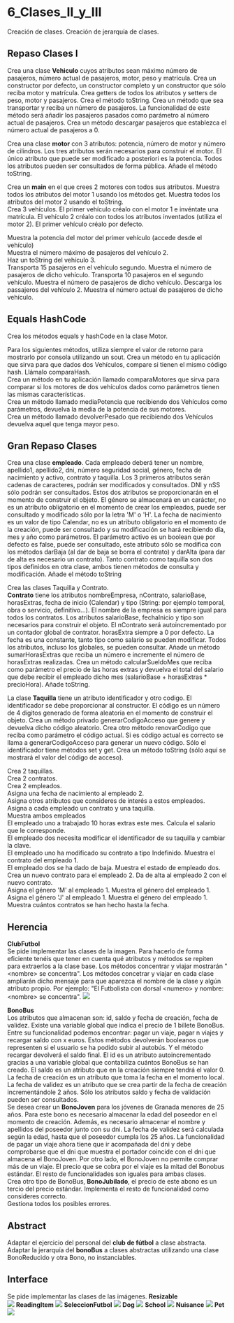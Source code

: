 # 6_Clases_II_y_III
Creación de clases. Creación de jerarquía de clases.

## Repaso Clases I
Crea una clase **Vehiculo** cuyos atributos sean máximo número de pasajeros, número actual de pasajeros, motor, peso y matrícula. Crea un constructor por defecto, un constructor completo y un constructor que sólo reciba motor y matrícula. Crea getters de todos los atributos y setters de peso, motor y pasajeros. Crea el método toString. Crea un método que sea transportar y reciba un número de pasajeros. La funcionalidad de este método será añadir los pasajeros pasados como parámetro al número actual de pasajeros. Crea un método descargar pasajeros que establezca el número actual de pasajeros a 0.  
  
Crea una clase **motor** con 3 atributos: potencia, número de motor y número de cilindros. Los tres atributos serán necesarios para construir el motor. El único atributo que puede ser modificado a posteriori es la potencia. Todos los atributos pueden ser consultados de forma pública. Añade el método toString.  
  
Crea un **main** en el que crees 2 motores con todos sus atributos. Muestra todos los atributos del motor 1 usando los métodos get. Muestra todos los atributos del motor 2 usando el toString.  
Crea 3 vehículos. El primer vehículo créalo con el motor 1 e invéntate una matrícula. El vehículo 2 créalo con todos los atributos inventados (utiliza el motor 2). El primer vehículo créalo por defecto.  
  
Muestra la potencia del motor del primer vehículo (accede desde el vehículo)  
Muestra el número máximo de pasajeros del vehículo 2.  
Haz un toString del vehículo 3.  
Transporta 15 pasajeros en el vehículo segundo. Muestra el número de pasajeros de dicho vehículo. Transporta 10 pasajeros en el segundo vehículo. Muestra el número de pasajeros de dicho vehículo. Descarga los passajeros del vehículo 2. Muestra el número actual de pasajeros de dicho vehículo.

## Equals HashCode

Crea los métodos equals y hashCode en la clase Motor.  
  
Para los siguientes métodos, utiliza siempre el valor de retorno para mostrarlo por consola utilizando un sout. 
Crea un método en tu aplicación que sirva para que dados dos Vehículos, compare si tienen el mismo código hash. Llámalo comparaHash.  
Crea un método en tu aplicación llamado comparaMotores que sirva para comparar si los motores de dos vehículos dados como parámetros tienen las mismas características.  
Crea un método llamado mediaPotencia que recibiendo dos Vehículos como parámetros, devuelva la media de la potencia de sus motores.  
Crea un método llamado devolverPesado que recibiendo dos Vehículos devuelva aquel que tenga mayor peso.

## Gran Repaso Clases
Crea una clase **empleado**. Cada empleado deberá tener un nombre, apellido1, apellido2, dni, número seguridad social, género, fecha de nacimiento y activo, contrato y taquilla. Los 3 primeros atributos serán cadenas de caracteres, podrán ser modificados y consultados. DNI y nSS sólo podrán ser consultados. Estos dos atributos se proporcionarán en el momento de construir el objeto. El género se almacenará en un carácter, no es un atributo obligatorio en el momento de crear los empleados, puede ser consultado y modificado sólo por la letra 'M' o 'H'. La fecha de nacimiento es un valor de tipo Calendar, no es un atributo obligatorio en el momento de la creación, puede ser consultado y su modificación se hará recibiendo día, mes y año como parámetros. El parámetro activo es un boolean que por defecto es false, puede ser consultado, este atributo sólo se modifica con los métodos darBaja (al dar de baja se borra el contrato) y darAlta (para dar de alta es necesario un contrato). Tanto contrato como taquilla son dos tipos definidos en otra clase, ambos tienen métodos de consulta y modificación. Añade el método toString  
  
Crea las clases Taquilla y Contrato.  
**Contrato** tiene los atributos nombreEmpresa, nContrato, salarioBase, horasExtras, fecha de inicio (Calendar) y tipo (String: por ejemplo temporal, obra o servicio, definitivo...). El nombre de la empresa es siempre igual para todos los contratos. Los atributos salarioBase, fechaInicio y tipo son necesarios para construir el objeto. El nContrato será autoincrementado por un contador global de contrator. horasExtra siempre a 0 por defecto. La fecha es una constante, tanto tipo como salario se pueden modificar. Todos los atributos, incluso los globales, se pueden consultar. Añade un método sumarHorasExtras que reciba un número e incremente el número de horasExtras realizadas. Crea un método calcularSueldoMes que reciba como parámetro el precio de las horas extras y devuelva el total del salario que debe recibir el empleado dicho mes (salarioBase + horasExtras * precioHora). Añade toString.  
  
La clase **Taquilla** tiene un atributo identificador y otro codigo. El identificador se debe proporcionar al constructor. El código es un número de 4 dígitos generado de forma aleatoria en el momento de construir el objeto. Crea un método privado generarCodigoAcceso que genere y devuelva dicho código aleatorio. Crea otro método renovarCodigo que reciba como parámetro el código actual. Si es código actual es correcto se llama a generarCodigoAcceso para generar un nuevo código. Sólo el identificador tiene métodos set y get. Crea un método toString (sólo aquí se mostrará el valor del código de acceso).  
  
  
Crea 2 taquillas.  
Crea 2 contratos.  
Crea 2 empleados.  
Asigna una fecha de nacimiento al empleado 2.  
Asigna otros atributos que consideres de interés a estos empleados.  
Asigna a cada empleado un contrato y una taquilla.  
Muestra ambos empleados  
El empleado uno a trabajado 10 horas extras este mes. Calcula el salario que le corresponde.  
El empleado dos necesita modificar el identificador de su taquilla y cambiar la clave.  
El empleado uno ha modificado su contrato a tipo Indefinido. Muestra el contrato del empleado 1.  
El empleado dos se ha dado de baja. Muestra el estado de empleado dos.  
Crea un nuevo contrato para el empleado 2. Da de alta al empleado 2 con el nuevo contrato.  
Asigna el género 'M' al empleado 1. Muestra el género del empleado 1.  
Asigna el género 'J' al empleado 1. Muestra el género del empleado 1.  
Muestra cuántos contratos se han hecho hasta la fecha.

## Herencia
**ClubFutbol**  
Se pide implementar las clases de la imagen. Para hacerlo de forma eficiente tenéis que tener en cuenta qué atributos y métodos se repiten para extraerlos a la clase base. Los métodos concentrar y viajar mostrarán "\<nombre\> se concentra". Los métodos concetrar y viajar en cada clase ampliarán dicho mensaje para que aparezca el nombre de la clase y algún atributo propio. Por ejemplo: "El Futbolista con dorsal \<numero\> y nombre: \<nombre\> se concentra".
![](/4.Herencia/ClubFutbol/herencia.png)
  
**BonoBus**  
Los atributos que almacenan son: id, saldo y fecha de creación, fecha de validez. Existe una variable global que indica el precio de 1 billete BonoBus. Entre su funcionalidad podemos encontrar: pagar un viaje, pagar n viajes y recargar saldo con x euros. Estos métodos devolverán booleanos que representen si el usuario se ha podido subir al autobús. Y el método recargar devolverá el saldo final. El id es un atributo autoincrementado gracias a una variable global que contabiliza cuántos BonoBus se han creado. El saldo es un atributo que en la creación siempre tendrá el valor 0. La fecha de creación es un atributo que toma la fecha en el momento local. La fecha de validez es un atributo que se crea partir de la fecha de creación incrementándole 2 años. Sólo los atributos saldo y fecha de validación pueden ser consultados.  
Se desea crear un **BonoJoven** para los jóvenes de Granada menores de 25 años. Para este bono es necesario almacenar la edad del poseedor en el momento de creación. Además, es necesario almacenar el nombre y apellidos del poseedor junto con su dni. La fecha de validez será calculada según la edad, hasta que el poseedor cumpla los 25 años. La funcionalidad de pagar un viaje ahora tiene que ir acompañada del dni y debe comprobarse que el dni que muestra el portador coincide con el dni que almacena el BonoJoven. Por otro lado, el BonoJoven no permite comprar más de un viaje. El precio que se cobra por el viaje es la mitad del Bonobus estándar. El resto de funcionalidades son iguales para ambas clases.  
Crea otro tipo de BonoBus, **BonoJubilado**, el precio de este abono es un tercio del precio estándar. Implementa el resto de funcionalidad como consideres correcto.  
Gestiona todos los posibles errores.

## Abstract
Adaptar el ejercicio del personal del **club de fútbol** a clase abstracta.  
Adaptar la jerarquía del **bonoBus** a clases abstractas utilizando una clase BonoReducido y otra Bono, no instanciables.

## Interface
Se pide implementar las clases de las imágenes.
**Resizable**  
![](/6.Interface/resizable.png)
**ReadingItem**
![](/6.Interface/readingItem.png)
**SeleccionFutbol**
![](/6.Interface/seleccionFutbol.png)
**Dog**
![](/6.Interface/dog.png)
**School**
![](/6.Interface/school.png)
**Nuisance**
![](/6.Interface/nuisance.png)
**Pet**
![](/6.Interface/pet.jpg)